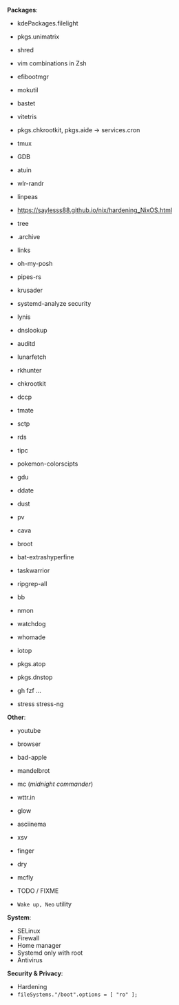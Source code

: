 **Packages**:

- kdePackages.filelight
- pkgs.unimatrix

- shred
- vim combinations in Zsh
- efibootmgr
- mokutil
- bastet
- vitetris
- pkgs.chkrootkit, pkgs.aide -> services.cron
- tmux
- GDB
- atuin
- wlr-randr
- linpeas
- https://saylesss88.github.io/nix/hardening_NixOS.html
- tree
- .archive
- links
- oh-my-posh
- pipes-rs
- krusader
- systemd-analyze security
- lynis
- dnslookup
- auditd
- lunarfetch
- rkhunter
- chkrootkit
- dccp
- tmate
- sctp
- rds
- tipc
- pokemon-colorscipts
- gdu
- ddate
- dust
- pv
- cava
- broot
- bat-extrashyperfine
- taskwarrior
- ripgrep-all
- bb
- nmon
- watchdog
- whomade
- iotop

- pkgs.atop
- pkgs.dnstop
- gh fzf ...
- stress stress-ng

**Other**:

- youtube
- browser
- bad-apple
- mandelbrot
- mc (*midnight commander*)
- wttr.in
- glow

- asciinema
- xsv
- finger
- dry
- mcfly

- TODO / FIXME

- `Wake up, Neo` utility

**System**:

- SELinux
- Firewall
- Home manager
- Systemd only with root
- Antivirus

**Security & Privacy**:

- Hardening
- `fileSystems."/boot".options = [ "ro" ];`
